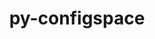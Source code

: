 ---
title: "py-configspace"
layout: cache
categories: [package, develop]
meta: {"versions": ["0.4.20"], "compilers": ["gcc@=11.1.0"], "oss": ["ubuntu20.04"], "platforms": ["linux"], "targets": ["ppc64le", "x86_64_v3"], "stacks": ["e4s", "e4s-power", "root"], "num_specs": 27, "num_specs_by_stack": {"root": 27, "e4s-power": 3, "e4s": 3}}
spec_details: [{"hash": "4gjeejkps73rjlfhtzkgpb7zk2ss27ea", "compiler": "gcc@=11.1.0", "versions": ["0.4.20"], "os": "ubuntu20.04", "platform": "linux", "target": "ppc64le", "variants": ["build_system=python_pip"], "stacks": ["root"], "size": "-", "tarball": "https://binaries.spack.io/develop/build_cache/linux-ubuntu20.04-ppc64le/gcc-11.1.0/py-configspace-0.4.20/linux-ubuntu20.04-ppc64le-gcc-11.1.0-py-configspace-0.4.20-4gjeejkps73rjlfhtzkgpb7zk2ss27ea.spack"}, {"hash": "2sx24w6tq34bgkhvfseioln5v5uttpcm", "compiler": "gcc@=11.1.0", "versions": ["0.4.20"], "os": "ubuntu20.04", "platform": "linux", "target": "ppc64le", "variants": ["build_system=python_pip"], "stacks": ["root"], "size": "-", "tarball": "https://binaries.spack.io/develop/build_cache/linux-ubuntu20.04-ppc64le/gcc-11.1.0/py-configspace-0.4.20/linux-ubuntu20.04-ppc64le-gcc-11.1.0-py-configspace-0.4.20-2sx24w6tq34bgkhvfseioln5v5uttpcm.spack"}, {"hash": "drodi67eqovkbitnah2xicvuz2bopi35", "compiler": "gcc@=11.1.0", "versions": ["0.4.20"], "os": "ubuntu20.04", "platform": "linux", "target": "ppc64le", "variants": ["build_system=python_pip"], "stacks": ["root", "e4s-power"], "size": "-", "tarball": "https://binaries.spack.io/develop/build_cache/linux-ubuntu20.04-ppc64le/gcc-11.1.0/py-configspace-0.4.20/linux-ubuntu20.04-ppc64le-gcc-11.1.0-py-configspace-0.4.20-drodi67eqovkbitnah2xicvuz2bopi35.spack"}, {"hash": "egr7xw7ph274h6qc5tibi3fsjmcw5id3", "compiler": "gcc@=11.1.0", "versions": ["0.4.20"], "os": "ubuntu20.04", "platform": "linux", "target": "ppc64le", "variants": ["build_system=python_pip"], "stacks": ["root"], "size": "-", "tarball": "https://binaries.spack.io/develop/build_cache/linux-ubuntu20.04-ppc64le/gcc-11.1.0/py-configspace-0.4.20/linux-ubuntu20.04-ppc64le-gcc-11.1.0-py-configspace-0.4.20-egr7xw7ph274h6qc5tibi3fsjmcw5id3.spack"}, {"hash": "w32s6e4aevpdefwfd6zqpujqc6bvjyly", "compiler": "gcc@=11.1.0", "versions": ["0.4.20"], "os": "ubuntu20.04", "platform": "linux", "target": "ppc64le", "variants": ["build_system=python_pip"], "stacks": ["root"], "size": "-", "tarball": "https://binaries.spack.io/develop/build_cache/linux-ubuntu20.04-ppc64le/gcc-11.1.0/py-configspace-0.4.20/linux-ubuntu20.04-ppc64le-gcc-11.1.0-py-configspace-0.4.20-w32s6e4aevpdefwfd6zqpujqc6bvjyly.spack"}, {"hash": "dq7nkht4wrvytlk4j3jdmr73vldskmbw", "compiler": "gcc@=11.1.0", "versions": ["0.4.20"], "os": "ubuntu20.04", "platform": "linux", "target": "ppc64le", "variants": ["build_system=python_pip"], "stacks": ["root"], "size": "-", "tarball": "https://binaries.spack.io/develop/build_cache/linux-ubuntu20.04-ppc64le/gcc-11.1.0/py-configspace-0.4.20/linux-ubuntu20.04-ppc64le-gcc-11.1.0-py-configspace-0.4.20-dq7nkht4wrvytlk4j3jdmr73vldskmbw.spack"}, {"hash": "nuelzjfxxcjyawxonvwyvkcrhnko2qlm", "compiler": "gcc@=11.1.0", "versions": ["0.4.20"], "os": "ubuntu20.04", "platform": "linux", "target": "ppc64le", "variants": ["build_system=python_pip"], "stacks": ["root"], "size": "-", "tarball": "https://binaries.spack.io/develop/build_cache/linux-ubuntu20.04-ppc64le/gcc-11.1.0/py-configspace-0.4.20/linux-ubuntu20.04-ppc64le-gcc-11.1.0-py-configspace-0.4.20-nuelzjfxxcjyawxonvwyvkcrhnko2qlm.spack"}, {"hash": "j4mjflnw5pjijg6xhoqvsnmnyyl2aqym", "compiler": "gcc@=11.1.0", "versions": ["0.4.20"], "os": "ubuntu20.04", "platform": "linux", "target": "ppc64le", "variants": ["build_system=python_pip"], "stacks": ["root"], "size": "-", "tarball": "https://binaries.spack.io/develop/build_cache/linux-ubuntu20.04-ppc64le/gcc-11.1.0/py-configspace-0.4.20/linux-ubuntu20.04-ppc64le-gcc-11.1.0-py-configspace-0.4.20-j4mjflnw5pjijg6xhoqvsnmnyyl2aqym.spack"}, {"hash": "guyrjg7opllqjsit3r5izp7e7nxiqqyb", "compiler": "gcc@=11.1.0", "versions": ["0.4.20"], "os": "ubuntu20.04", "platform": "linux", "target": "ppc64le", "variants": ["build_system=python_pip"], "stacks": ["root", "e4s-power"], "size": "-", "tarball": "https://binaries.spack.io/develop/build_cache/linux-ubuntu20.04-ppc64le/gcc-11.1.0/py-configspace-0.4.20/linux-ubuntu20.04-ppc64le-gcc-11.1.0-py-configspace-0.4.20-guyrjg7opllqjsit3r5izp7e7nxiqqyb.spack"}, {"hash": "xsmvrk6e4kovpoogh2bpb7idojhijk4o", "compiler": "gcc@=11.1.0", "versions": ["0.4.20"], "os": "ubuntu20.04", "platform": "linux", "target": "ppc64le", "variants": ["build_system=python_pip"], "stacks": ["root", "e4s-power"], "size": "-", "tarball": "https://binaries.spack.io/develop/build_cache/linux-ubuntu20.04-ppc64le/gcc-11.1.0/py-configspace-0.4.20/linux-ubuntu20.04-ppc64le-gcc-11.1.0-py-configspace-0.4.20-xsmvrk6e4kovpoogh2bpb7idojhijk4o.spack"}, {"hash": "y54hhc5ktrqjmpghzky4e6p2hph3n2hk", "compiler": "gcc@=11.1.0", "versions": ["0.4.20"], "os": "ubuntu20.04", "platform": "linux", "target": "ppc64le", "variants": ["build_system=python_pip"], "stacks": ["root"], "size": "-", "tarball": "https://binaries.spack.io/develop/build_cache/linux-ubuntu20.04-ppc64le/gcc-11.1.0/py-configspace-0.4.20/linux-ubuntu20.04-ppc64le-gcc-11.1.0-py-configspace-0.4.20-y54hhc5ktrqjmpghzky4e6p2hph3n2hk.spack"}, {"hash": "a2izfi3q5elvvqjshdj72xfw5wugxvdx", "compiler": "gcc@=11.1.0", "versions": ["0.4.20"], "os": "ubuntu20.04", "platform": "linux", "target": "ppc64le", "variants": ["build_system=python_pip"], "stacks": ["root"], "size": "-", "tarball": "https://binaries.spack.io/develop/build_cache/linux-ubuntu20.04-ppc64le/gcc-11.1.0/py-configspace-0.4.20/linux-ubuntu20.04-ppc64le-gcc-11.1.0-py-configspace-0.4.20-a2izfi3q5elvvqjshdj72xfw5wugxvdx.spack"}, {"hash": "zbtstxduwrqyb64ts7dzrfjtwxx4dkan", "compiler": "gcc@=11.1.0", "versions": ["0.4.20"], "os": "ubuntu20.04", "platform": "linux", "target": "ppc64le", "variants": ["build_system=python_pip"], "stacks": ["root"], "size": "-", "tarball": "https://binaries.spack.io/develop/build_cache/linux-ubuntu20.04-ppc64le/gcc-11.1.0/py-configspace-0.4.20/linux-ubuntu20.04-ppc64le-gcc-11.1.0-py-configspace-0.4.20-zbtstxduwrqyb64ts7dzrfjtwxx4dkan.spack"}, {"hash": "4rnn467xrl3k37zb7bx5ajpvba4ego5o", "compiler": "gcc@=11.1.0", "versions": ["0.4.20"], "os": "ubuntu20.04", "platform": "linux", "target": "ppc64le", "variants": ["build_system=python_pip"], "stacks": ["root"], "size": "-", "tarball": "https://binaries.spack.io/develop/build_cache/linux-ubuntu20.04-ppc64le/gcc-11.1.0/py-configspace-0.4.20/linux-ubuntu20.04-ppc64le-gcc-11.1.0-py-configspace-0.4.20-4rnn467xrl3k37zb7bx5ajpvba4ego5o.spack"}, {"hash": "ydivzlt6lfizmsvp6gypsqlbiow3gbjz", "compiler": "gcc@=11.1.0", "versions": ["0.4.20"], "os": "ubuntu20.04", "platform": "linux", "target": "x86_64_v3", "variants": ["build_system=python_pip"], "stacks": ["root"], "size": "-", "tarball": "https://binaries.spack.io/develop/build_cache/linux-ubuntu20.04-x86_64_v3/gcc-11.1.0/py-configspace-0.4.20/linux-ubuntu20.04-x86_64_v3-gcc-11.1.0-py-configspace-0.4.20-ydivzlt6lfizmsvp6gypsqlbiow3gbjz.spack"}, {"hash": "fosxsv2ljpa64orrlehlynphiyppz4m6", "compiler": "gcc@=11.1.0", "versions": ["0.4.20"], "os": "ubuntu20.04", "platform": "linux", "target": "x86_64_v3", "variants": ["build_system=python_pip"], "stacks": ["root"], "size": "-", "tarball": "https://binaries.spack.io/develop/build_cache/linux-ubuntu20.04-x86_64_v3/gcc-11.1.0/py-configspace-0.4.20/linux-ubuntu20.04-x86_64_v3-gcc-11.1.0-py-configspace-0.4.20-fosxsv2ljpa64orrlehlynphiyppz4m6.spack"}, {"hash": "wssdmxs3ysgpdbs7h5tddedtxzjqp3yv", "compiler": "gcc@=11.1.0", "versions": ["0.4.20"], "os": "ubuntu20.04", "platform": "linux", "target": "x86_64_v3", "variants": ["build_system=python_pip"], "stacks": ["e4s", "root"], "size": "-", "tarball": "https://binaries.spack.io/develop/build_cache/linux-ubuntu20.04-x86_64_v3/gcc-11.1.0/py-configspace-0.4.20/linux-ubuntu20.04-x86_64_v3-gcc-11.1.0-py-configspace-0.4.20-wssdmxs3ysgpdbs7h5tddedtxzjqp3yv.spack"}, {"hash": "3pelhpiubl5ii2f6vnze326i5kwdrcln", "compiler": "gcc@=11.1.0", "versions": ["0.4.20"], "os": "ubuntu20.04", "platform": "linux", "target": "x86_64_v3", "variants": ["build_system=python_pip"], "stacks": ["e4s", "root"], "size": "-", "tarball": "https://binaries.spack.io/develop/build_cache/linux-ubuntu20.04-x86_64_v3/gcc-11.1.0/py-configspace-0.4.20/linux-ubuntu20.04-x86_64_v3-gcc-11.1.0-py-configspace-0.4.20-3pelhpiubl5ii2f6vnze326i5kwdrcln.spack"}, {"hash": "ehlad3drwwus5qvlowiady7wiujwxjjj", "compiler": "gcc@=11.1.0", "versions": ["0.4.20"], "os": "ubuntu20.04", "platform": "linux", "target": "x86_64_v3", "variants": ["build_system=python_pip"], "stacks": ["root"], "size": "-", "tarball": "https://binaries.spack.io/develop/build_cache/linux-ubuntu20.04-x86_64_v3/gcc-11.1.0/py-configspace-0.4.20/linux-ubuntu20.04-x86_64_v3-gcc-11.1.0-py-configspace-0.4.20-ehlad3drwwus5qvlowiady7wiujwxjjj.spack"}, {"hash": "iks55adkwxavmda3ztqrqkwaquuf2lmg", "compiler": "gcc@=11.1.0", "versions": ["0.4.20"], "os": "ubuntu20.04", "platform": "linux", "target": "x86_64_v3", "variants": ["build_system=python_pip"], "stacks": ["root"], "size": "-", "tarball": "https://binaries.spack.io/develop/build_cache/linux-ubuntu20.04-x86_64_v3/gcc-11.1.0/py-configspace-0.4.20/linux-ubuntu20.04-x86_64_v3-gcc-11.1.0-py-configspace-0.4.20-iks55adkwxavmda3ztqrqkwaquuf2lmg.spack"}, {"hash": "lgvozuom275kfr2tsxz5rx4dwraxarth", "compiler": "gcc@=11.1.0", "versions": ["0.4.20"], "os": "ubuntu20.04", "platform": "linux", "target": "x86_64_v3", "variants": ["build_system=python_pip"], "stacks": ["root"], "size": "-", "tarball": "https://binaries.spack.io/develop/build_cache/linux-ubuntu20.04-x86_64_v3/gcc-11.1.0/py-configspace-0.4.20/linux-ubuntu20.04-x86_64_v3-gcc-11.1.0-py-configspace-0.4.20-lgvozuom275kfr2tsxz5rx4dwraxarth.spack"}, {"hash": "lnxicimw6z6kxkm664xgtbslxbt3xzvn", "compiler": "gcc@=11.1.0", "versions": ["0.4.20"], "os": "ubuntu20.04", "platform": "linux", "target": "x86_64_v3", "variants": ["build_system=python_pip"], "stacks": ["root"], "size": "-", "tarball": "https://binaries.spack.io/develop/build_cache/linux-ubuntu20.04-x86_64_v3/gcc-11.1.0/py-configspace-0.4.20/linux-ubuntu20.04-x86_64_v3-gcc-11.1.0-py-configspace-0.4.20-lnxicimw6z6kxkm664xgtbslxbt3xzvn.spack"}, {"hash": "tlozqihnlhrd2hscph7wnyakcmikxx5v", "compiler": "gcc@=11.1.0", "versions": ["0.4.20"], "os": "ubuntu20.04", "platform": "linux", "target": "x86_64_v3", "variants": ["build_system=python_pip"], "stacks": ["root"], "size": "-", "tarball": "https://binaries.spack.io/develop/build_cache/linux-ubuntu20.04-x86_64_v3/gcc-11.1.0/py-configspace-0.4.20/linux-ubuntu20.04-x86_64_v3-gcc-11.1.0-py-configspace-0.4.20-tlozqihnlhrd2hscph7wnyakcmikxx5v.spack"}, {"hash": "upvhte62s76jmmiaz376keqqrpaqtek6", "compiler": "gcc@=11.1.0", "versions": ["0.4.20"], "os": "ubuntu20.04", "platform": "linux", "target": "x86_64_v3", "variants": ["build_system=python_pip"], "stacks": ["root"], "size": "-", "tarball": "https://binaries.spack.io/develop/build_cache/linux-ubuntu20.04-x86_64_v3/gcc-11.1.0/py-configspace-0.4.20/linux-ubuntu20.04-x86_64_v3-gcc-11.1.0-py-configspace-0.4.20-upvhte62s76jmmiaz376keqqrpaqtek6.spack"}, {"hash": "quju733iz7mzc4gqswssxcwibvzcyokl", "compiler": "gcc@=11.1.0", "versions": ["0.4.20"], "os": "ubuntu20.04", "platform": "linux", "target": "x86_64_v3", "variants": ["build_system=python_pip"], "stacks": ["root"], "size": "-", "tarball": "https://binaries.spack.io/develop/build_cache/linux-ubuntu20.04-x86_64_v3/gcc-11.1.0/py-configspace-0.4.20/linux-ubuntu20.04-x86_64_v3-gcc-11.1.0-py-configspace-0.4.20-quju733iz7mzc4gqswssxcwibvzcyokl.spack"}, {"hash": "4n4lgtq5fedlz6sl2smau3tghdh5tdej", "compiler": "gcc@=11.1.0", "versions": ["0.4.20"], "os": "ubuntu20.04", "platform": "linux", "target": "x86_64_v3", "variants": ["build_system=python_pip"], "stacks": ["root"], "size": "-", "tarball": "https://binaries.spack.io/develop/build_cache/linux-ubuntu20.04-x86_64_v3/gcc-11.1.0/py-configspace-0.4.20/linux-ubuntu20.04-x86_64_v3-gcc-11.1.0-py-configspace-0.4.20-4n4lgtq5fedlz6sl2smau3tghdh5tdej.spack"}, {"hash": "lfkbgp4g6ekfhntb7hvwx23v7gg6rxvn", "compiler": "gcc@=11.1.0", "versions": ["0.4.20"], "os": "ubuntu20.04", "platform": "linux", "target": "x86_64_v3", "variants": ["build_system=python_pip"], "stacks": ["e4s", "root"], "size": "-", "tarball": "https://binaries.spack.io/develop/build_cache/linux-ubuntu20.04-x86_64_v3/gcc-11.1.0/py-configspace-0.4.20/linux-ubuntu20.04-x86_64_v3-gcc-11.1.0-py-configspace-0.4.20-lfkbgp4g6ekfhntb7hvwx23v7gg6rxvn.spack"}]
---